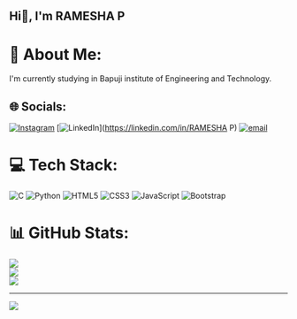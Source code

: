 ## Hi👋, I'm RAMESHA P

# 💫 About Me:
I'm currently studying in Bapuji institute of Engineering and Technology.


## 🌐 Socials:
[![Instagram](https://img.shields.io/badge/Instagram-%23E4405F.svg?logo=Instagram&logoColor=white)](https://instagram.com/@ramesh__nayak__16) [![LinkedIn](https://img.shields.io/badge/LinkedIn-%230077B5.svg?logo=linkedin&logoColor=white)](https://linkedin.com/in/RAMESHA P) [![email](https://img.shields.io/badge/Email-D14836?logo=gmail&logoColor=white)](mailto:rameshnayak8364@gmail.com) 

# 💻 Tech Stack:
![C](https://img.shields.io/badge/c-%2300599C.svg?style=for-the-badge&logo=c&logoColor=white) ![Python](https://img.shields.io/badge/python-3670A0?style=for-the-badge&logo=python&logoColor=ffdd54) ![HTML5](https://img.shields.io/badge/html5-%23E34F26.svg?style=for-the-badge&logo=html5&logoColor=white) ![CSS3](https://img.shields.io/badge/css3-%231572B6.svg?style=for-the-badge&logo=css3&logoColor=white) ![JavaScript](https://img.shields.io/badge/javascript-%23323330.svg?style=for-the-badge&logo=javascript&logoColor=%23F7DF1E) ![Bootstrap](https://img.shields.io/badge/bootstrap-%238511FA.svg?style=for-the-badge&logo=bootstrap&logoColor=white)
# 📊 GitHub Stats:
![](https://github-readme-stats.vercel.app/api?username=Ramesha26&theme=transparent&hide_border=true&include_all_commits=true&count_private=true)<br/>
![](https://nirzak-streak-stats.vercel.app/?user=Ramesha26&theme=transparent&hide_border=true)<br/>
![](https://github-readme-stats.vercel.app/api/top-langs/?username=Ramesha26&theme=transparent&hide_border=true&include_all_commits=true&count_private=true&layout=compact)

---
[![](https://visitcount.itsvg.in/api?id=Ramesha26&icon=9&color=3)](https://visitcount.itsvg.in)
